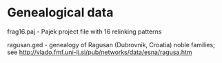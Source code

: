 # Genealogical data

frag16.paj - Pajek project file with 16 relinking patterns

ragusan.ged - genealogy of Ragusan (Dubrovnik, Croatia) noble families; see http://vlado.fmf.uni-lj.si/pub/networks/data/esna/ragusa.htm
